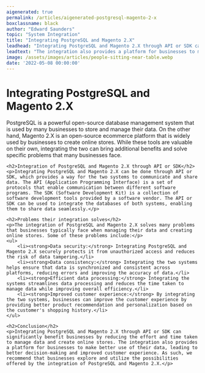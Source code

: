 ```yaml
---
aigenerated: true
permalink: /articles/aigenerated-postgresql-magento-2-x
boxclassname: black
author: "Edward Saunders"
topic: "System Integration"
title: "Integrating PostgreSQL and Magento 2.X"
leadhead: "Integrating PostgreSQL and Magento 2.X through API or SDK can significantly benefit businesses by reducing the effort and time taken to manage data and create online stores"
leadtext: "The integration also provides a platform for businesses to make better use of their data, leading to better decision-making and improved customer experience. As such, we recommend that businesses explore and utilize the possibilities offered by the integration of PostgreSQL and Magento 2.X."
image: /assets/images/articles/people-sitting-near-table.webp
date: '2022-05-08 00:00:00'
---
```

<div class="arttext">	<h1>Integrating PostgreSQL and Magento 2.X</h1>
	<p>PostgreSQL is a powerful open-source database management system that is used by many businesses to store and manage their data. On the other hand, Magento 2.X is an open-source ecommerce platform that is widely used by businesses to create online stores. While these tools are valuable on their own, integrating the two can bring additional benefits and solve specific problems that many businesses face.</p>

	<h2>Integration of PostgreSQL and Magento 2.X through API or SDK</h2>
	<p>Integrating PostgreSQL and Magento 2.X can be done through API or SDK, which provides a way for the two systems to communicate and share data. The API (Application Programming Interface) is a set of protocols that enable communication between different software programs. The SDK (Software Development Kit) is a collection of software development tools provided by a software vendor. The API or SDK can be used to integrate the databases of both systems, enabling them to share data seamlessly.</p>

	<h2>Problems their integration solves</h2>
	<p>The integration of PostgreSQL and Magento 2.X solves many problems that businesses typically face when managing their data and creating online stores. Some of these problems include:</p>
	<ul>
		<li><strong>Data security:</strong> Integrating PostgreSQL and Magento 2.X securely protects it from unauthorized access and reduces the risk of data tampering.</li>
		<li><strong>Data consistency:</strong> Integrating the two systems helps ensure that data is synchronized and consistent across platforms, reducing errors and improving the accuracy of data.</li>
		<li><strong>Efficient data processing:</strong> Integrating the systems streamlines data processing and reduces the time taken to manage data while improving overall efficiency.</li>
		<li><strong>Improved customer experience:</strong> By integrating the two systems, businesses can improve the customer experience by providing better product recommendation and personalization based on the customer's shopping history.</li>
	</ul>

	<h2>Conclusion</h2>
	<p>Integrating PostgreSQL and Magento 2.X through API or SDK can significantly benefit businesses by reducing the effort and time taken to manage data and create online stores. The integration also provides a platform for businesses to make better use of their data, leading to better decision-making and improved customer experience. As such, we recommend that businesses explore and utilize the possibilities offered by the integration of PostgreSQL and Magento 2.X.</p>

</div>